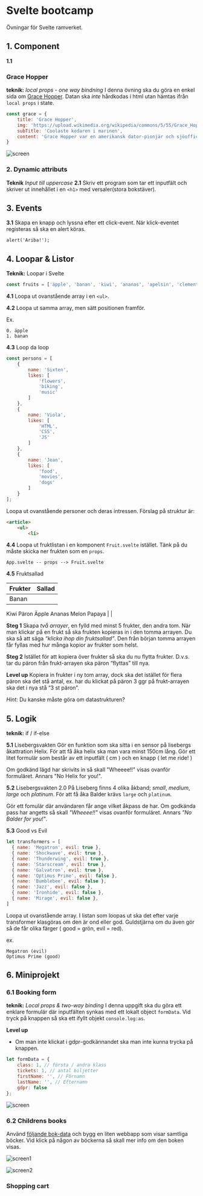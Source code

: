 # Svelte bootcamp
Övningar för Svelte ramverket.

## 1. Component
**1.1**  
### Grace Hopper
**teknik:** *local props - one way bindning*
I denna övning ska du göra en enkel sida om [Grace Hopper](https://sv.wikipedia.org/wiki/Grace_Hopper). Datan ska _inte_ hårdkodas i html utan hämtas ifrån ```local props``` i state.

```js
const grace = {
    title: 'Grace Hopper',
    img: 'https://upload.wikimedia.org/wikipedia/commons/5/55/Grace_Hopper.jpg',
    subTitle: 'Coolaste kodaren i marinen',
    content: 'Grace Hopper var en amerikansk dator-pionjär och sjöofficer (flottiljamiral). Hon var bland annat med och utvecklade Harvard Mark I och skapade den första kompilatorn. Hon populariserade användningen av programmeringsspråk som var oberoende av maskinen, något som ledde till utvecklingen av COBOL, ett högnivå programmeringsspråk som fortfarande används idag.'
}
```

![screen](./hamilton.png)

### 2. Dynamic attributs
**Teknik** *Input till uppercase*
**2.1** Skriv ett program som tar ett inputfält och skriver ut innehållet i en ```<h1>``` med versaler(stora bokstäver).

## 3. Events
**3.1** Skapa en knapp och lyssna efter ett click-event. När klick-eventet registeras så ska en alert köras.

```
alert('Ariba!');
```

## 4. Loopar & Listor

**Teknik:** Loopar i Svelte

```js
const fruits = ['äpple', 'banan', 'kiwi', 'ananas', 'apelsin', 'clementin'];
```

**4.1** Loopa ut ovanstående array i en ```<ul>```.

**4.2** Loopa ut samma array, men sätt positionen framför. 

Ex. 

```
0. äpple
1. banan
```

**4.3** Loop da loop

```js
const persons = [
    {
        name: 'Sixten',
        likes: [
            'flowers',
            'biking',
            'music'
        ]
    },
    {
        name: 'Viola',
        likes: [
            'HTML',
            'CSS',
            'JS'
        ]
    }, 
    {
        name: 'Jean',
        likes: [
            'food',
            'movies',
            'dogs'
        ]
    }
];
```

Loopa ut ovanstående personer och deras intressen. Förslag på struktur är:

```html
<article>
    <ul>
        <li>
```

**4.4** Loopa ut fruktlistan i en komponent ```Fruit.svelte``` istället. Tänk på du måste skicka ner frukten som en ```props```.

```
App.svelte -- props --> Fruit.svelte
```

**4.5** Fruktsallad

|Frukter|Sallad|
|---|---|
| Banan
Kiwi
Päron
Äpple
Ananas
Melon
Papaya | |

**Steg 1** Skapa *två arrayer*, en fylld med minst 5 frukter, den andra tom.
När man klickar på en frukt så ska frukten kopieras in i den tomma arrayen. Du ska så att säga *“klicka ihop din fruktsallad”*.
Den från början tomma arrayen får fyllas med hur många kopior av frukter som helst.

**Steg 2** Istället för att kopiera över frukter så ska du nu flytta frukter. D.v.s. tar du päron från frukt-arrayen ska päron “flyttas” till nya.

**Level up**
Kopiera in frukter i ny tom array, dock ska det istället för flera päron ska det stå antal, ex. har du klickat på päron 3 ggr på frukt-arrayen ska det i nya stå “3 st päron”.

*Hint:* Du kanske måste göra om datastrukturen?


## 5. Logik
**teknik:** if / if-else

**5.1** Lisebergsvakten
Gör en funktion som ska sitta i en sensor på lisebergs åkattration Helix. För att få åka helix ska man vara minst 150cm lång. Gör ett litet formulär som består av ett inputfält ( cm ) och en knapp ( let me ride! ) 

Om godkänd lägd har skrivits in så skall "Wheeee!!" visas ovanför formuläret. Annars "No Helix for you!".

**5.2** Lisebergsvakten 2.0
På Liseberg finns 4 olika åkband; *small*, *medium*, *large* och *platinum*.
För att få åka Balder krävs ```large``` och ```platinum```.

Gör ett fomulär där användaren får ange vilket åkpass de har. 
Om godkända pass har angetts så skall *"Wheeee!!"* visas ovanför formuläret. Annars *"No Balder for you!"*.



**5.3** Good vs Evil

```js
let transformers = [
  { name: 'Megatron', evil: true },
  { name: 'Shockwave', evil: true },
  { name: 'Thunderwing', evil: true },
  { name: 'Starscream', evil: true },
  { name: 'Galvatron', evil: true },
  { name: 'Optimus Prime', evil: false },
  { name: 'Bumblebee', evil: false },
  { name: 'Jazz', evil: false },
  { name: 'Ironhide', evil: false },
  { name: 'Mirage', evil: false },
]
```

Loopa ut ovanstående array. I listan som loopas ut ska det efter varje transformer klasgöras om den är ond eller god. Guldstjärna om du även gör så de får olika färger ( good = grön, evil = red).

ex.

```
Megatron (evil)
Optimus Prime (good)
```

## 6. Miniprojekt
### 6.1 Booking form
**teknik:** *Local props & two-way binding*
I denna uppgift ska du göra ett enklare formulär där inputfälten synkas med ett lokalt object ```formData```.
Vid tryck på knappen så ska ett ifyllt objekt ```console.log:as```.

**Level up**
- Om man inte klickat i gdpr-godkännandet ska man inte kunna trycka på knappen.

```js
let formData = {
    class: 1, // första / andra klass
    tickets: 1, // antal biljetter
    firstName: '', // Förnamn
    lastName: '', // Efternamn
    gdpr: false
};
```

![screen](./booking-form.png)

### 6.2 Childrens books

Använd [följande bok-data](https://gist.github.com/zocom-johan-kivi/5ee020c77c5e2b86b4eac7f181128055) och bygg en liten webbapp som visar samtliga böcker. Vid klick på någon av böckerna så skall mer info om den boken visas. 

![screen1](./book-books-view.png)

![screen2](./book-single-view.png)

### Shopping cart